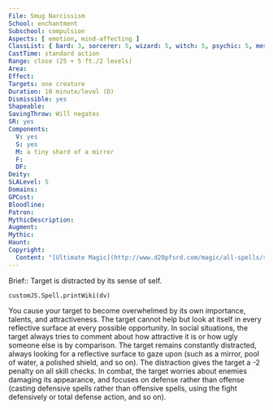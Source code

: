 ```yaml
---
File: Smug Narcissism
School: enchantment
Subschool: compulsion
Aspects: [ emotion, mind-affecting ]
ClassList: { bard: 3, sorcerer: 5, wizard: 5, witch: 5, psychic: 5, mesmerist: 3 }
CastTime: standard action
Range: close (25 + 5 ft./2 levels)
Area: 
Effect: 
Targets: one creature
Duration: 10 minute/level (D)
Dismissible: yes
Shapeable: 
SavingThrow: Will negates
SR: yes
Components:
  V: yes
  S: yes
  M: a tiny shard of a mirror
  F: 
  DF: 
Deity: 
SLALevel: 5
Domains: 
GPCost: 
Bloodline: 
Patron: 
MythicDescription: 
Augment: 
Mythic: 
Haunt: 
Copyright:
  Content: "[Ultimate Magic](http://www.d20pfsrd.com/magic/all-spells/s/smug-narcissism)"
---
```

Brief:: Target is distracted by its sense of self.

```dataviewjs
customJS.Spell.printWiki(dv)
```

You cause your target to become overwhelmed by its own importance, talents, and attractiveness. The target cannot help but look at itself in every reflective surface at every possible opportunity. In social situations, the target always tries to comment about how attractive it is or how ugly someone else is by comparison. The target remains constantly distracted, always looking for a reflective surface to gaze upon (such as a mirror, pool of water, a polished shield, and so on). The distraction gives the target a -2 penalty on all skill checks. In combat, the target worries about enemies damaging its appearance, and focuses on defense rather than offense (casting defensive spells rather than offensive spells, using the fight defensively or total defense action, and so on).
